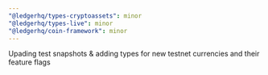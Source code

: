 ```yaml
---
"@ledgerhq/types-cryptoassets": minor
"@ledgerhq/types-live": minor
"@ledgerhq/coin-framework": minor
---
```


Upading test snapshots & adding types for new testnet currencies and their feature flags
